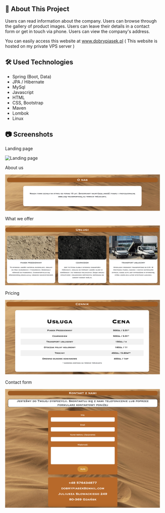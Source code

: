 ## :bookmark_tabs: About This Project



Users can read information about the company.
Users can browse through the gallery of product images.
Users can leave their details in a contact form or get in touch via phone.
Users can view the company's address.

You can easily access this website at www.dobrypiasek.pl
( This website is hosted on my private VPS server )

## :hammer_and_wrench: Used Technologies

* Spring (Boot, Data)
* JPA / Hibernate
* MySql
* Javascript
* HTML
* CSS, Bootstrap
* Maven
* Lombok
* Linux

## :camera: Screenshots

Landing page      

![Landing page](src/main/resources/static/images/landing-page.png)

About us   

![About us](src/main/resources/static/images/about.png)

What we offer

![What we offer](src/main/resources/static/images/offer.png)

Pricing

![Pricing](src/main/resources/static/images/pricing.png)

Contact form    

![Contaact foorm](src/main/resources/static/images/form.png)
